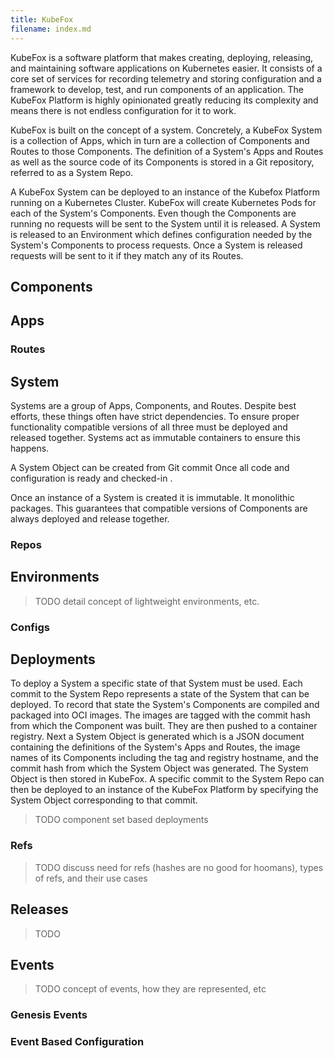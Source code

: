 ```yaml
---
title: KubeFox
filename: index.md
---
```


KubeFox is a software platform that makes creating, deploying, releasing, and
maintaining software applications on Kubernetes easier. It consists of a core
set of services for recording telemetry and storing configuration and a
framework to develop, test, and run components of an application. The KubeFox
Platform is highly opinionated greatly reducing its complexity and means there
is not endless configuration for it to work.

KubeFox is built on the concept of a system. Concretely, a KubeFox System is a
collection of Apps, which in turn are a collection of Components and Routes to
those Components. The definition of a System's Apps and Routes as well as the
source code of its Components is stored in a Git repository, referred to as a
System Repo.

A KubeFox System can be deployed to an instance of the Kubefox Platform running
on a Kubernetes Cluster. KubeFox will create Kubernetes Pods for each of the
System's Components. Even though the Components are running no requests will be
sent to the System until it is released. A System is released to an Environment
which defines configuration needed by the System's Components to process
requests. Once a System is released requests will be sent to it if they match
any of its Routes.

## Components

## Apps

### Routes

## System

Systems are a group of Apps, Components, and Routes. Despite best efforts, these
things often have strict dependencies. To ensure proper functionality compatible
versions of all three must be deployed and released together. Systems act as
immutable containers to ensure this happens.

A System Object can be created from Git commit Once all code and configuration
is ready and checked-in .

Once an instance of a System is created it is immutable. It monolithic
packages. This guarantees that compatible versions of Components are always
deployed and release together.

### Repos

## Environments

> TODO detail concept of lightweight environments, etc.

### Configs

## Deployments

To deploy a System a specific state of that System must be used. Each commit to
the System Repo represents a state of the System that can be deployed. To record
that state the System's Components are compiled and packaged into OCI images.
The images are tagged with the commit hash from which the Component was built.
They are then pushed to a container registry. Next a System Object is generated
which is a JSON document containing the definitions of the System's Apps and
Routes, the image names of its Components including the tag and registry
hostname, and the commit hash from which the System Object was generated. The
System Object is then stored in KubeFox. A specific commit to the System Repo
can then be deployed to an instance of the KubeFox Platform by specifying the
System Object corresponding to that commit.

> TODO component set based deployments

### Refs

> TODO discuss need for refs (hashes are no good for hoomans), types of refs,
> and their use cases

## Releases

> TODO

## Events

> TODO concept of events, how they are represented, etc

### Genesis Events

### Event Based Configuration
